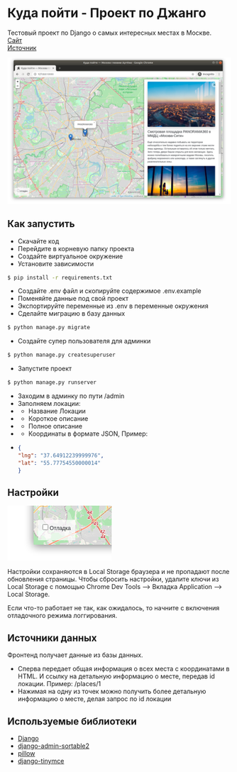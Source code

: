 # Куда пойти - Проект по Джанго

Тестовый проект по Django о самых интересных местах в Москве.
<br>
[Сайт](https://pythonenjoyer228.pythonanywhere.com/)
<br>
[Источник](https://github.com/devmanorg/where-to-go-frontend/?tab=readme-ov-file)

![&#x41A;&#x443;&#x434;&#x430; &#x43F;&#x43E;&#x439;&#x442;&#x438;](.gitbook/assets/site.png)

## Как запустить

* Скачайте код
* Перейдите в корневую папку проекта
* Создайте виртуальное окружение
* Установите зависимости

```bash
$ pip install -r requirements.txt
```

* Создайте .env файл и скопируйте содержимое .env.example
* Поменяйте данные под свой проект
* Экспортируйте переменные из .env в переменные окружения
* Сделайте миграцию в базу данных

```bash
$ python manage.py migrate
```

* Создайте супер пользователя для админки

```bash
$ python manage.py createsuperuser
```

* Запустите проект
```bash
$ python manage.py runserver
```

* Заходим в админку по пути /admin
* Заполняем локации:
* * Название Локации
* * Короткое описание
* * Полное описание
* * Координаты в формате JSON, Пример: 
* ```json
  {
  "lng": "37.64912239999976", 
  "lat": "55.77754550000014"
  }

## Настройки

![debug mode](.gitbook/assets/debug-option.png)

Настройки сохраняются в Local Storage браузера и не пропадают после обновления страницы. Чтобы сбросить настройки, удалите ключи из Local Storage с помощью Chrome Dev Tools —&gt; Вкладка Application —&gt; Local Storage.

Если что-то работает не так, как ожидалось, то начните с включения отладочного режима логгирования.

<a href="#" id="data-sources"></a>

## Источники данных
Фронтенд получает данные из базы данных. <br> 
* Сперва передает общая информация о всех места с координатами в HTML. И ссылку на детальную информацию о месте, передав id локации. 
Пример: /places/1 <br>
* Нажимая на одну из точек можно получить более детальную информацию о месте, делая запрос по id локации

## Используемые библиотеки
* [Django](https://www.djangoproject.com/)
* [django-admin-sortable2](https://pypi.org/project/django-admin-sortable2/)
* [pillow](https://pypi.org/project/pillow/)
* [django-tinymce](https://pypi.org/project/django-tinymce/)
